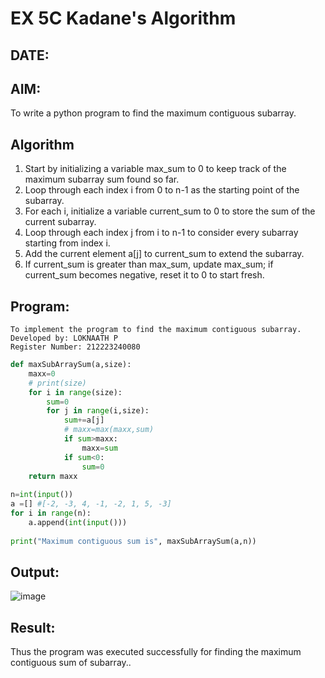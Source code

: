 # EX 5C Kadane's Algorithm
## DATE:
## AIM:
To write a python program to find the maximum contiguous subarray.


## Algorithm
1. Start by initializing a variable max_sum to 0 to keep track of the maximum subarray sum found so far.
2. Loop through each index i from 0 to n-1 as the starting point of the subarray.
3. For each i, initialize a variable current_sum to 0 to store the sum of the current subarray.
4. Loop through each index j from i to n-1 to consider every subarray starting from index i.
5. Add the current element a[j] to current_sum to extend the subarray.
6. If current_sum is greater than max_sum, update max_sum; if current_sum becomes negative, reset it to 0 to start fresh.

## Program:
```
To implement the program to find the maximum contiguous subarray.
Developed by: LOKNAATH P
Register Number: 212223240080  
```
```py
def maxSubArraySum(a,size):
    maxx=0
    # print(size)
    for i in range(size):
        sum=0
        for j in range(i,size):
            sum+=a[j]
            # maxx=max(maxx,sum)
            if sum>maxx:
                maxx=sum
            if sum<0:
                sum=0
    return maxx
    
n=int(input())  
a =[] #[-2, -3, 4, -1, -2, 1, 5, -3]
for i in range(n):
    a.append(int(input()))
  
print("Maximum contiguous sum is", maxSubArraySum(a,n))

```

## Output:
![image](https://github.com/user-attachments/assets/aebe05bd-5735-432c-91b2-f955266b4c9a)



## Result:
Thus the program was executed successfully for finding the maximum contiguous sum of subarray..
